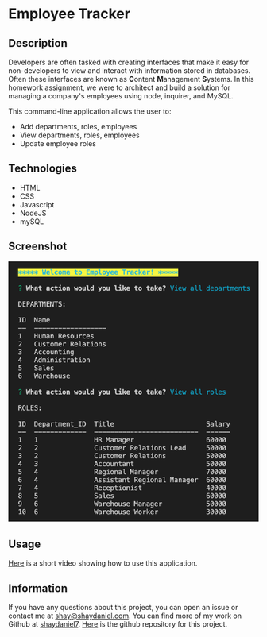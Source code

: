 # Employee Tracker

## Description

Developers are often tasked with creating interfaces that make it easy for non-developers to view and interact with information stored in databases. Often these interfaces are known as **C**ontent **M**anagement **S**ystems. In this homework assignment, we were to architect and build a solution for managing a company's employees using node, inquirer, and MySQL.
  
This command-line application allows the user to:
  * Add departments, roles, employees
  * View departments, roles, employees
  * Update employee roles

## Technologies
* HTML
* CSS
* Javascript
* NodeJS
* mySQL

## Screenshot
![Alt text](screenshot.png "Screenshot")

## Usage
[Here](https://drive.google.com/file/d/1ui_RyiiODOdnG46as1o7TZyZWYXCyGo5/view?usp=sharing "Link to video showing how to use this app") is a short video showing how to use this application.

## Information
If you have any questions about this project, you can open an issue or contact me at shay@shaydaniel.com. You can find more of my work on Github at [shaydaniel7](https://github.com/shaydaniel7/).  [Here](https://github.com/shaydaniel7/employee.tracker "Link to github repository") is the github repository for this project.


